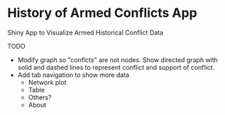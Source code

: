 History of Armed Conflicts App
==================

Shiny App to Visualize Armed Historical Conflict Data

TODO

* Modify graph so "conflcts" are not nodes. Show directed graph with solid and dashed lines to represent conflict and support of conflict.
* Add tab navigation to show more data
    * Network plot
    * Table
    * Others?
    * About

